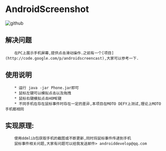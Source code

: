 AndroidScreenshot
=================

![github](http://115.29.248.115/github/phone.png)

解决问题
-------------
		在PC上展示手机屏幕,提供点击滑动操作.之前有一个[项目](http://code.google.com/p/androidscreencast),大家可以参考一下.

使用说明
------------
		* 运行 java -jar Phone.jar即可
		* 鼠标左键可以模拟点击以及拖拽
		* 鼠标右键模拟点击HOME键
		* 不同手机在存在鼠标事件时存在一定的差异,本项目在MOTO DEFY上测试,理论上MOTO手机都相同

实现原理:
------------
		使用ddmlib包获取手机的截图或不断更新,同时将鼠标事件传递到手机
		鼠标事件相关问题,大家有问题可以给我发送邮件> androiddevelop@qq.com